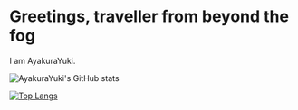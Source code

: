 # Greetings, traveller from beyond the fog

I am AyakuraYuki.

![AyakuraYuki's GitHub stats](https://github-readme-stats.vercel.app/api?username=AyakuraYuki&theme=buefy&show_icons=true)

[![Top Langs](https://github-readme-stats.vercel.app/api/top-langs/?username=AyakuraYuki&theme=buefy&layout=compact&langs_count=12)](https://github.com/anuraghazra/github-readme-stats)
